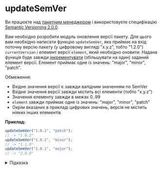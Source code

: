 # updateSemVer

Ви працюєте над [пакетним менеджером](https://uk.wikipedia.org/wiki/Система_керування_пакунками) і використовуєте специфікацію [Semantic Versioning 2.0.0](https://semver.org/spec/v2.0.0.html).

Вам необхідно розробити модуль оновлення версії пакету. Для цього вам необхідно написати функцію `updateSemVer`, яка приймає на вхід поточну версію пакету (у цифровому вигляді "x.y.z", тобто "1.2.0") `currentVersion` і елемент версії `element`, який необхідно оновити. Надана функція буде завжди [інкрементувати](https://uk.wikipedia.org/wiki/Оператори_інкременту_та_декременту) (збільшувати на один) заданий елемент версії. Елемент приймає одне із значень: "major", "minor", "patch".

Обмеження:

- Вхідне значення версії є завжди валідним значенням по SemVer
- Вхідне значення версії завжди містить всі елементи (тобто "x.y.z")
- Значення елементу завжди в межах 0..99
- `element` завжди приймає одне із значень: "major", "minor", "patch"
- Окрім вказаних в прикладі цифрових значень, версія не містить ніяких інших елементів

**Приклад:**

```js
updateSemVer("1.0.1", "patch");
// -> "1.0.2"
updateSemVer("1.0.1", "minor");
// -> "1.1.0"
updateSemVer("1.0.1", "major");
// -> "2.0.0"
```

<details>
  <summary>Підказка</summary>

---

  ## Алгоритм дій

  1. Розділити строку версії на елементи
  2. Збільшити вказаний елемент на 1
  3. Меншим елементам присвоїти 0
  4. Обʼєднати отримане значення в строку і повернути

</details>